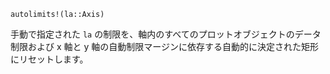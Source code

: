 ```
autolimits!(la::Axis)
```

手動で指定された `la` の制限を、軸内のすべてのプロットオブジェクトのデータ制限および x 軸と y 軸の自動制限マージンに依存する自動的に決定された矩形にリセットします。
